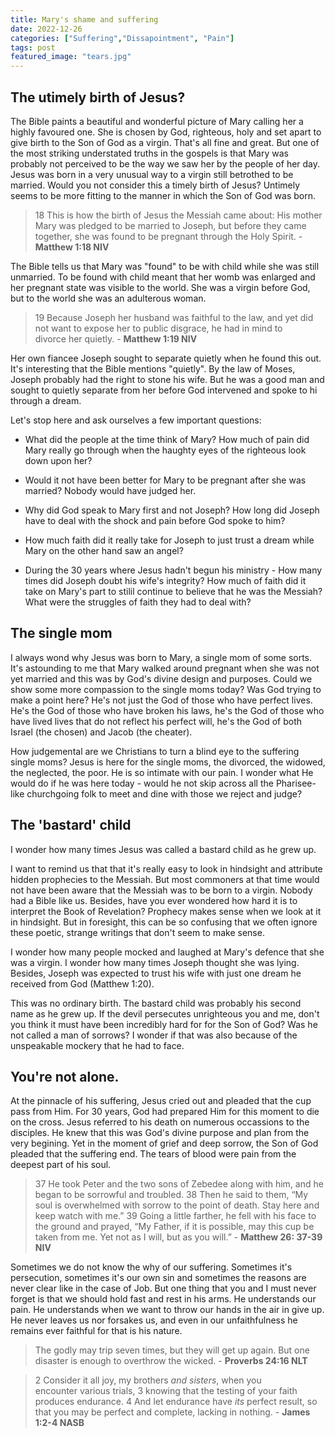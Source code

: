 ```yaml
---
title: Mary's shame and suffering
date: 2022-12-26
categories: ["Suffering","Dissapointment", "Pain"]
tags: post
featured_image: "tears.jpg"
---
```


## The utimely birth of Jesus?

The Bible paints a beautiful and wonderful picture of Mary calling her a highly favoured one. She is chosen by God, righteous, holy and set apart to give birth to the Son of God as a virgin. That's all fine and great. But one of the most striking understated truths in the gospels is that Mary was probably not perceived to be the way we saw her by the people of her day. Jesus was born in a very unusual way to a virgin still betrothed to be married. Would you not consider this a timely birth of Jesus? Untimely seems to be more fitting to the manner in which the Son of God was born.

> 18 This is how the birth of Jesus the Messiah came about: His mother Mary was pledged to be married to Joseph, but before they came together, she was found to be pregnant through the Holy Spirit. - **Matthew 1:18 NIV**

The Bible tells us that Mary was "found" to be with child while she was still unmarried. To be found with child meant that her womb was enlarged and her pregnant state was visible to the world. She was a virgin before God, but to the world she was an adulterous woman. 

> 19 Because Joseph her husband was faithful to the law, and yet did not want to expose her to public disgrace, he had in mind to divorce her quietly. - **Matthew 1:19 NIV**

Her own fiancee Joseph sought to separate quietly when he found this out. It's interesting that the Bible mentions "quietly". By the law of Moses, Joseph probably had the right to stone his wife. But he was a good man and sought to quietly separate from her before God intervened and spoke to hi through a dream.

Let's stop here and ask ourselves a few important questions:

- What did the people at the time think of Mary? How much of pain did Mary really go through when the haughty eyes of the righteous look down upon her?

- Would it not have been better for Mary to be pregnant after she was married? Nobody would have judged her.

- Why did God speak to Mary first and not Joseph? How long did Joseph have to deal with the shock and pain before God spoke to him?

- How much faith did it really take for Joseph to just trust a dream while Mary on the other hand saw an angel?

- During the 30 years where Jesus hadn't begun his ministry - How many times did Joseph doubt his wife's integrity? How much of faith did it take on Mary's part to stilil continue to believe that he was the Messiah? What were the struggles of faith they had to deal with?

## The single mom

I always wond why Jesus was born to Mary, a single mom of some sorts. It's astounding to me that Mary walked around pregnant when she was not yet married and this was by God's divine design and purposes. Could we show some more compassion to the single moms today? Was God trying to make a point here? He's not just the God of those who have perfect lives. He's the God of those who have broken his laws, he's the God of those who have lived lives that do not reflect his perfect will, he's the God of both Israel (the chosen) and Jacob (the cheater).

How judgemental are we Christians to turn a blind eye to the suffering single moms? Jesus is here for the single moms, the divorced, the widowed, the neglected, the poor. He is so intimate with our pain. I wonder what He would do if he was here today - would he not skip across all the Pharisee-like churchgoing folk to meet and dine with those we reject and judge?

## The 'bastard' child

I wonder how many times Jesus was called a bastard child as he grew up.

I want to remind us that that it's really easy to look in hindsight and attribute hidden prophecies to the Messiah. But most commoners at that time would not have been aware that the Messiah was to be born to a virgin. Nobody had a Bible like us. Besides, have you ever wondered how hard it is to interpret the Book of Revelation? Prophecy makes sense when we look at it in hindsight. But in foresight, this can be so confusing that we often ignore these poetic, strange writings that don't seem to make sense.

I wonder how many people mocked and laughed at Mary's defence that she was a virgin. I wonder how many times Joseph thought she was lying. Besides, Joseph was expected to trust his wife with just one dream he received from God (Matthew 1:20).

This was no ordinary birth. The bastard child was probably his second name as he grew up. If the devil persecutes unrighteous you and me, don't you think it must have been incredibly hard for for the Son of God? Was he not called a man of sorrows? I wonder if that was also because of the unspeakable mockery that he had to face.

## You're not alone.

At the pinnacle of his suffering, Jesus cried out and pleaded that the cup pass from Him. For 30 years, God had prepared Him for this moment to die on the cross. Jesus referred to his death on numerous occassions to the disciples. He knew that this was God's divine purpose and plan from the very begining. Yet in the moment of grief and deep sorrow, the Son of God pleaded that the suffering end. The tears of blood were pain from the deepest part of his soul.

> 37 He took Peter and the two sons of Zebedee along with him, and he began to be sorrowful and troubled. 38 Then he said to them, “My soul is overwhelmed with sorrow to the point of death. Stay here and keep watch with me.” 39 Going a little farther, he fell with his face to the ground and prayed, “My Father, if it is possible, may this cup be taken from me. Yet not as I will, but as you will.” - **Matthew 26: 37-39 NIV**

Sometimes we do not know the why of our suffering. Sometimes it's persecution, sometimes it's our own sin and sometimes the reasons are never clear like in the case of Job. But one thing that you and I must never forget is that we should hold fast and rest in his arms. He understands our pain. He understands when we want to throw our hands in the air in give up. He never leaves us nor forsakes us, and even in our unfaithfulness he remains ever faithful for that is his nature.

> The godly may trip seven times, but they will get up again. But one disaster is enough to overthrow the wicked. - **Proverbs 24:16 NLT**



> 2 Consider it all joy, my brothers *and sisters*, when you encounter various trials, 3 knowing that the testing of your faith produces endurance. 4 And let endurance have *its* perfect result, so that you may be perfect and complete, lacking in nothing. - **James 1:2-4 NASB**